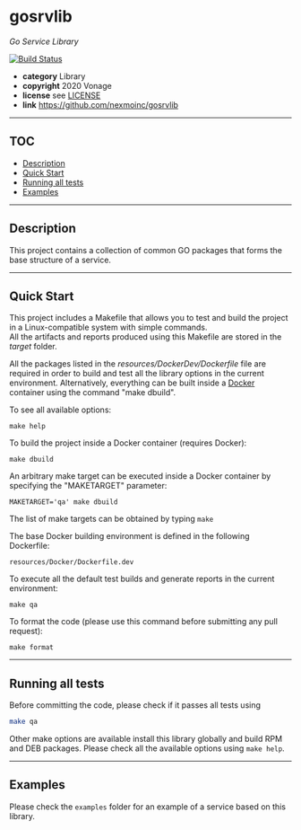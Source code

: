 # gosrvlib

*Go Service Library*

[![Build Status](https://travis-ci.com/nexmoinc/gosrvlib.svg?token=YHpDM41jM29w1XFFg2HR&branch=main)](https://travis-ci.com/nexmoinc/gosrvlib?token=YHpDM41jM29w1XFFg2HR&branch=main)

* **category**    Library
* **copyright**   2020 Vonage
* **license**     see [LICENSE](LICENSE)
* **link**        https://github.com/nexmoinc/gosrvlib

-----------------------------------------------------------------

## TOC

* [Description](#description)
* [Quick Start](#quickstart)
* [Running all tests](#runtest)
* [Examples](#examples)

-----------------------------------------------------------------

<a name="description"></a>
## Description

This project contains a collection of common GO packages that forms the base structure of a service.

-----------------------------------------------------------------

<a name="quickstart"></a>
## Quick Start

This project includes a Makefile that allows you to test and build the project in a Linux-compatible system with simple commands.  
All the artifacts and reports produced using this Makefile are stored in the *target* folder.  

All the packages listed in the *resources/DockerDev/Dockerfile* file are required in order to build and test all the library options in the current environment. Alternatively, everything can be built inside a [Docker](https://www.docker.com) container using the command "make dbuild".

To see all available options:
```
make help
```

To build the project inside a Docker container (requires Docker):
```
make dbuild
```

An arbitrary make target can be executed inside a Docker container by specifying the "MAKETARGET" parameter:
```
MAKETARGET='qa' make dbuild
```
The list of make targets can be obtained by typing ```make```


The base Docker building environment is defined in the following Dockerfile:
```
resources/Docker/Dockerfile.dev
```

To execute all the default test builds and generate reports in the current environment:
```
make qa
```

To format the code (please use this command before submitting any pull request):
```
make format
```

-----------------------------------------------------------------

<a name="runtest"></a>
## Running all tests

Before committing the code, please check if it passes all tests using
```bash
make qa
```

Other make options are available install this library globally and build RPM and DEB packages.
Please check all the available options using `make help`.

-----------------------------------------------------------------

<a name="examples"></a>
## Examples

Please check the `examples` folder for an example of a service based on this library.
